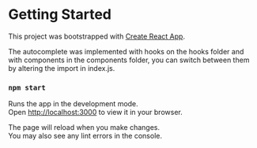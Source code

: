 # Getting Started

This project was bootstrapped with [Create React App](https://github.com/facebook/create-react-app).

The autocomplete was implemented with hooks on the hooks folder and with components in the components folder, you can switch between them by altering the import in index.js.

### `npm start`

Runs the app in the development mode.\
Open [http://localhost:3000](http://localhost:3000) to view it in your browser.

The page will reload when you make changes.\
You may also see any lint errors in the console.
